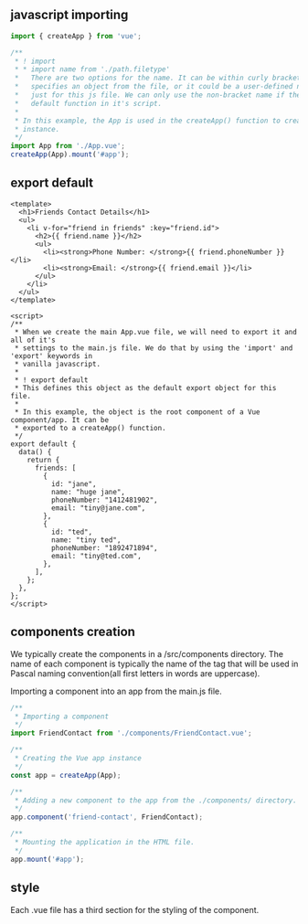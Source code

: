 ## javascript importing

```js
import { createApp } from 'vue';

/**
 * ! import
 * * import name from './path.filetype'  
 *   There are two options for the name. It can be within curly brackets {name} whcih
 *   specifies an object from the file, or it could be a user-defined name which is used
 *   just for this js file. We can only use the non-bracket name if the file has a export
 *   default function in it's script.  
 * 
 * In this example, the App is used in the createApp() function to create a new vue
 * instance.
 */
import App from './App.vue';
createApp(App).mount('#app');
```

## export default

```vue
<template>
  <h1>Friends Contact Details</h1>
  <ul>
    <li v-for="friend in friends" :key="friend.id">
      <h2>{{ friend.name }}</h2>
      <ul>
        <li><strong>Phone Number: </strong>{{ friend.phoneNumber }}</li>
        <li><strong>Email: </strong>{{ friend.email }}</li>
      </ul>
    </li>
  </ul>
</template>

<script>
/**
 * When we create the main App.vue file, we will need to export it and all of it's
 * settings to the main.js file. We do that by using the 'import' and 'export' keywords in
 * vanilla javascript.
 *
 * ! export default
 * This defines this object as the default export object for this file.
 *
 * In this example, the object is the root component of a Vue component/app. It can be
 * exported to a createApp() function.
 */
export default {
  data() {
    return {
      friends: [
        {
          id: "jane",
          name: "huge jane",
          phoneNumber: "1412481902",
          email: "tiny@jane.com",
        },
        {
          id: "ted",
          name: "tiny ted",
          phoneNumber: "1892471894",
          email: "tiny@ted.com",
        },
      ],
    };
  },
};
</script>
```

## components creation
We typically create the components in a /src/components directory. The name of each
component is typically the name of the tag that will be used in Pascal naming
convention(all first letters in words are uppercase).

Importing a component into an app from the main.js file.
```js
/**
 * Importing a component
 */
import FriendContact from './components/FriendContact.vue';

/**
 * Creating the Vue app instance
 */
const app = createApp(App);

/**
 * Adding a new component to the app from the ./components/ directory.
 */
app.component('friend-contact', FriendContact);

/**
 * Mounting the application in the HTML file.
 */
app.mount('#app');

```

## style
Each .vue file has a third section for the styling of the component.